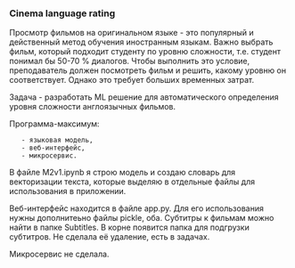 ### Cinema language rating

Просмотр фильмов на оригинальном языке - это популярный и действенный метод обучения иностранным языкам. Важно выбрать фильм, который подходит студенту по уровню сложности, т.е. студент понимал бы 50-70 % диалогов. Чтобы выполнить это условие, преподаватель должен посмотреть фильм и решить, какому уровню он соответствует. Однако это требует больших временных затрат.

Задача - разработать ML решение для автоматического определения уровня сложности англоязычных фильмов.

Программа-максимум:

       - языковая модель, 
       - веб-интерфейс,
       - микросервис.  

В файле M2v1.ipynb я строю модель и создаю словарь для векторизации текста, которые выделяю в отдельные файлы для использования в приложении.


Веб-интерфейс находится в файле app.py. Для его использования нужны дополнитеьно файлы pickle, оба. Субтитры к фильмам можно найти в папке Subtitles. В корне появится папка для подгрузки субтитров. Не сделала её удаление, есть в задачах.


Микросервис не сделала.
